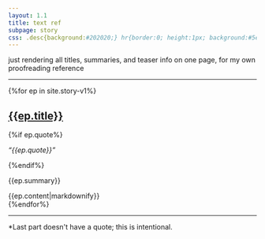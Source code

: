 ```yaml
---
layout: 1.1
title: text ref
subpage: story
css: .desc{background:#202020;} hr{border:0; height:1px; background:#5e5e5e; max-width:20rem; margin:2rem auto 1.65rem;} .spoiler{background:0; cursor:initial;}
---
```

just rendering all titles, summaries, and teaser info on one page, for my own proofreading reference

----

{%for ep in site.story-v1%}<h2><a href="{%include url.html%}/story/v1/{{ep.num}}">{{ep.title}}</a></h2>{%if ep.quote%}<p><i>“{{ep.quote}}”</i></p>{%endif%}<p>{{ep.summary}}</p><div class="desc wrap">{{ep.content|markdownify}}</div>{%endfor%}

----

<span class="small">\*Last part doesn't have a quote; this is intentional.</span>